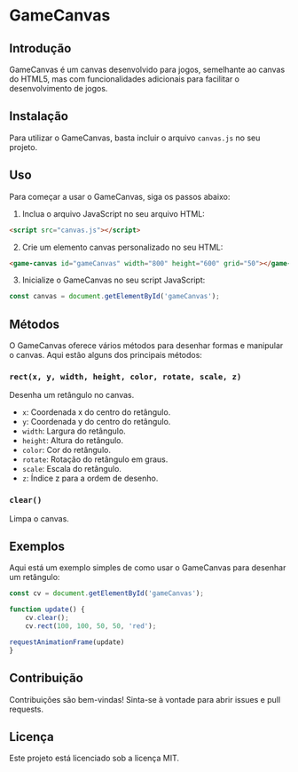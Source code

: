 
# GameCanvas

## Introdução
GameCanvas é um canvas desenvolvido para jogos, semelhante ao canvas do HTML5, mas com funcionalidades adicionais para facilitar o desenvolvimento de jogos.

## Instalação
Para utilizar o GameCanvas, basta incluir o arquivo `canvas.js` no seu projeto.

## Uso
Para começar a usar o GameCanvas, siga os passos abaixo:

1. Inclua o arquivo JavaScript no seu arquivo HTML:
```html
<script src="canvas.js"></script>
```

2. Crie um elemento canvas personalizado no seu HTML:
```html
<game-canvas id="gameCanvas" width="800" height="600" grid="50"></game-canvas>
```

3. Inicialize o GameCanvas no seu script JavaScript:
```javascript
const canvas = document.getElementById('gameCanvas');
```

## Métodos
O GameCanvas oferece vários métodos para desenhar formas e manipular o canvas. Aqui estão alguns dos principais métodos:

### `rect(x, y, width, height, color, rotate, scale, z)`
Desenha um retângulo no canvas.
- `x`: Coordenada x do centro do retângulo.
- `y`: Coordenada y do centro do retângulo.
- `width`: Largura do retângulo.
- `height`: Altura do retângulo.
- `color`: Cor do retângulo.
- `rotate`: Rotação do retângulo em graus.
- `scale`: Escala do retângulo.
- `z`: Índice z para a ordem de desenho.

### `clear()`
Limpa o canvas.

## Exemplos
Aqui está um exemplo simples de como usar o GameCanvas para desenhar um retângulo:

```javascript
const cv = document.getElementById('gameCanvas');

function update() {
    cv.clear();
    cv.rect(100, 100, 50, 50, 'red');

requestAnimationFrame(update)
}
```

## Contribuição
Contribuições são bem-vindas! Sinta-se à vontade para abrir issues e pull requests.

## Licença
Este projeto está licenciado sob a licença MIT.
